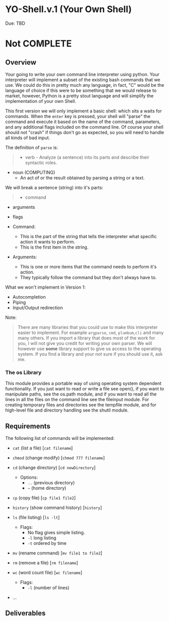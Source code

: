 # YO-Shell.v.1 (Your Own Shell) 
Due: TBD

# Not COMPLETE

## Overview

Your going to write your own command line interpreter using python. Your interpreter will implement a subset of the existing bash
commands that we use. We could do this in pretty much any language, in fact, "C" would be the language of choice if this were to 
be something that we would release to market, however, Python is a pretty stout language and will simplify the implementation of your
own Shell. 

This first version we will only implement a basic shell: which sits a waits for commands. When the `enter` key is pressed, your shell will "parse" the command and execute it based on the name of the command, parameters, and any additional flags included on the command line. Of course your shell should not "crash" if things don't go as expected, so you will need to handle all kinds of bad input. 

The definition of `parse` is: 
>- verb 
    - Analyze (a sentence) into its parts and describe their syntactic roles.
- noun (COMPUTING)
    - An act of or the result obtained by parsing a string or a text.

We will break a sentence (string) into it's parts:
>- command
- arguments
- flags


- Command:
    - This is the part of the string that tells the interpreter what specific action it wants to perform. 
    - This is the first item in the string. 
- Arguments:
    - This is one or more items that the command needs to perform it's action. 
    - They typically follow the command but they don't always have to. 


What we won't implement in Version 1:
- Autocompletion
- Piping 
- Input/Output redirection

Note:
> There are many libraries that you could use to make this interpreter easier to implement. For example `argparse`, `cmd`, `plumbum`,`cli` and many many others. If you import a library that does most of the work for you, I will not give you credit for writing your own parser. We will however use **some** library support to give us access to the operating system. If you find a library and your not sure if you should use it, ask me.

### The os Library

This module provides a portable way of using operating system dependent functionality. If you just want to read or write a file see open(), if you want to manipulate paths, see the os.path module, and if you want to read all the lines in all the files on the command line see the fileinput module. For creating temporary files and directories see the tempfile module, and for high-level file and directory handling see the shutil module.



## Requirements

The following list of commands will be implemented:
- `cat` (list a file) [`cat filename`]
- `chmod` (change modify) [`chmod 777 filename`]
- `cd` (change directory) [`cd newDirectory`]
    - Options:
        - `..` (previous directory)
        - `~` (home directory)
- `cp` (copy file) [`cp file1 file2`]
- `history` (show command history) [`history`]
- `ls`  (file listing) [`ls -lt`] 
    - Flags:
        - No flag gives simple listing.
        - `-l` long listing
        - `-t` ordered by time

- `mv` (rename command) [`mv file1 to file2`]
- `rm` (remove a file) [`rm filename`] 
- `wc` (word count file) [`wc filename`]
    - Flags:
        - `-l` (number of lines) 
- ...


## Deliverables
